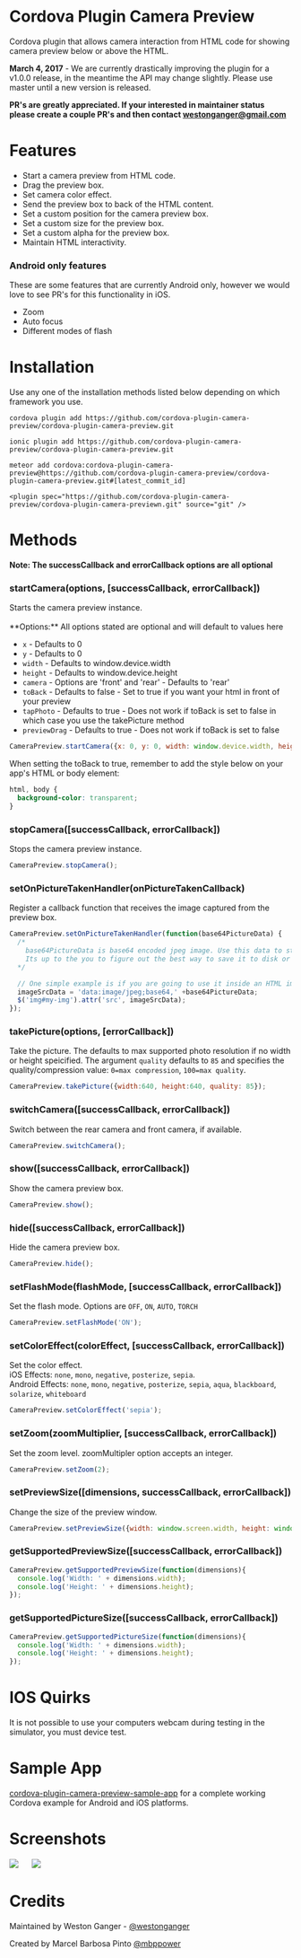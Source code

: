 Cordova Plugin Camera Preview
====================

Cordova plugin that allows camera interaction from HTML code for showing camera preview below or above the HTML.<br/>

**March 4, 2017** - We are currently drastically improving the plugin for a v1.0.0 release, in the meantime the API may change slightly. Please use master until a new version is released.

**PR's are greatly appreciated. If your interested in maintainer status please create a couple PR's and then contact westonganger@gmail.com**

# Features

<ul>
  <li>Start a camera preview from HTML code.</li>
  <li>Drag the preview box.</li>
  <li>Set camera color effect.</li>
  <li>Send the preview box to back of the HTML content.</li>
  <li>Set a custom position for the camera preview box.</li>
  <li>Set a custom size for the preview box.</li>
  <li>Set a custom alpha for the preview box.</li>
  <li>Maintain HTML interactivity.</li>
</ul>

### Android only features

These are some features that are currently Android only, however we would love to see PR's for this functionality in iOS.

<ul>
  <li>Zoom</li>
  <li>Auto focus</li>
  <li>Different modes of flash</li>
</ul>

# Installation

Use any one of the installation methods listed below depending on which framework you use.

```
cordova plugin add https://github.com/cordova-plugin-camera-preview/cordova-plugin-camera-preview.git

ionic plugin add https://github.com/cordova-plugin-camera-preview/cordova-plugin-camera-preview.git

meteor add cordova:cordova-plugin-camera-preview@https://github.com/cordova-plugin-camera-preview/cordova-plugin-camera-preview.git#[latest_commit_id]

<plugin spec="https://github.com/cordova-plugin-camera-preview/cordova-plugin-camera-previewn.git" source="git" />
```

<!--
```
cordova plugin add cordova-plugin-camera-preview

ionic plugin add cordova-plugin-camera-preview

meteor add cordova:cordova-plugin-camera-preview@X.X.X

# Phonegap
<gap:plugin name="cordova-plugin-camera-preview" />
```
-->

# Methods

**Note: The successCallback and errorCallback options are all optional**

### startCamera(options, [successCallback, errorCallback])

<info>
Starts the camera preview instance.
<br/>
<br/>
**Options:**
All options stated are optional and will default to values here

* `x` - Defaults to 0
* `y` - Defaults to 0
* `width` - Defaults to window.device.width
* `height` - Defaults to window.device.height
* `camera` - Options are 'front' and 'rear'  - Defaults to 'rear'
* `toBack` - Defaults to false - Set to true if you want your html in front of your preview
* `tapPhoto` - Defaults to true - Does not work if toBack is set to false in which case you use the takePicture method
* `previewDrag` - Defaults to true - Does not work if toBack is set to false

```javascript
CameraPreview.startCamera({x: 0, y: 0, width: window.device.width, height: window.device.height, camera: "front", toBack: false, tapPhoto: true, previewDrag: false});
```

When setting the toBack to true, remember to add the style below on your app's HTML or body element:

```css
html, body {
  background-color: transparent;
}
```

### stopCamera([successCallback, errorCallback])

<info>Stops the camera preview instance.</info><br/>

```javascript
CameraPreview.stopCamera();
```

### setOnPictureTakenHandler(onPictureTakenCallback)

<info>Register a callback function that receives the image captured from the preview box.</info><br/>

```javascript
CameraPreview.setOnPictureTakenHandler(function(base64PictureData) {
  /* 
    base64PictureData is base64 encoded jpeg image. Use this data to store to a file or upload.
    Its up to the you to figure out the best way to save it to disk or whatever for your application.
  */

  // One simple example is if you are going to use it inside an HTML img src attribute then you would do the following:
  imageSrcData = 'data:image/jpeg;base64,' +base64PictureData;
  $('img#my-img').attr('src', imageSrcData);
});
```

### takePicture(options, [errorCallback])

<info>Take the picture. The defaults to max supported photo resolution if no width or height speicified. The argument `quality` defaults to `85` and specifies the quality/compression value: `0=max compression`, `100=max quality`.</info><br/>

```javascript
CameraPreview.takePicture({width:640, height:640, quality: 85});
```

### switchCamera([successCallback, errorCallback])

<info>Switch between the rear camera and front camera, if available.</info><br/>

```javascript
CameraPreview.switchCamera();
```

### show([successCallback, errorCallback])

<info>Show the camera preview box.</info><br/>

```javascript
CameraPreview.show();
```

### hide([successCallback, errorCallback])

<info>Hide the camera preview box.</info><br/>

```javascript
CameraPreview.hide();
```

### setFlashMode(flashMode, [successCallback, errorCallback])

<info>Set the flash mode. Options are `OFF`, `ON`, `AUTO`, `TORCH`</info><br/>

```javascript
CameraPreview.setFlashMode('ON');
```

### setColorEffect(colorEffect, [successCallback, errorCallback])

<info>Set the color effect.<br>iOS Effects: `none`, `mono`, `negative`, `posterize`, `sepia`.<br>Android Effects: `none`, `mono`, `negative`, `posterize`, `sepia`, `aqua`, `blackboard`, `solarize`, `whiteboard`</info><br/>

```javascript
CameraPreview.setColorEffect('sepia');
```

### setZoom(zoomMultiplier, [successCallback, errorCallback])

<info>Set the zoom level. zoomMultipler option accepts an integer.</info><br/>

```javascript
CameraPreview.setZoom(2);
```

### setPreviewSize([dimensions, successCallback, errorCallback])

<info>Change the size of the preview window.</info><br/>

```javascript
CameraPreview.setPreviewSize({width: window.screen.width, height: window.screen.height});
```

### getSupportedPreviewSize([successCallback, errorCallback])

```javascript
CameraPreview.getSupportedPreviewSize(function(dimensions){
  console.log('Width: ' + dimensions.width); 
  console.log('Height: ' + dimensions.height); 
});
```

### getSupportedPictureSize([successCallback, errorCallback])

```javascript
CameraPreview.getSupportedPictureSize(function(dimensions){
  console.log('Width: ' + dimensions.width); 
  console.log('Height: ' + dimensions.height); 
});
```

# IOS Quirks
It is not possible to use your computers webcam during testing in the simulator, you must device test.

# Sample App

<a href="https://github.com/cordova-plugin-camera-preview/cordova-plugin-camera-preview-sample-app">cordova-plugin-camera-preview-sample-app</a> for a complete working Cordova example for Android and iOS platforms.

# Screenshots

<img src="https://raw.githubusercontent.com/cordova-plugin-camera-preview/cordova-plugin-camera-preview/master/img/android-1.png"/> <img hspace="20" src="https://raw.githubusercontent.com/cordova-plugin-camera-preview/cordova-plugin-camera-preview/master/img/android-2.png"/>

# Credits

Maintained by Weston Ganger - [@westonganger](https://github.com/westonganger)

Created by Marcel Barbosa Pinto [@mbppower](https://github.com/mbppower)
